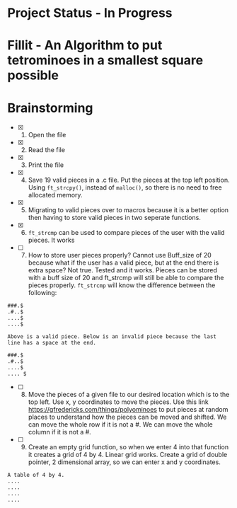 # Project Status - In Progress
# Fillit - An Algorithm to put tetrominoes in a smallest square possible

# Brainstorming
- [X] 1. Open the file
- [X] 2. Read the file
- [X] 3. Print the file
- [X] 4. Save 19 valid pieces in a .c file. Put the pieces at the top left position. Using `ft_strcpy()`, instead of `malloc()`, so there is no need to free allocated memory.
- [X] 5. Migrating to valid pieces over to macros because it is a better option then having to store valid pieces in two seperate functions.
- [X] 6. `ft_strcmp` can be used to compare pieces of the user with the valid pieces. It works
- [ ] 7. How to store user pieces properly? Cannot use Buff_size of 20 because what if the user has a valid piece, but at the end there is extra space? Not true. Tested and it works. Pieces can be stored with a buff size of 20 and ft_strcmp will still be able to compare the pieces properly. `ft_strcmp` will know the difference between the following:

```
###.$
.#..$
....$
....$

Above is a valid piece. Below is an invalid piece because the last line has a space at the end.

###.$
.#..$
....$
.... $
```

- [ ] 8. Move the pieces of a given file to our desired location which is to the top left. Use x, y coordinates to move the pieces. Use this link https://gfredericks.com/things/polyominoes to put pieces at random places to understand how the pieces can be moved and shifted. We can move the whole row if it is not a #. We can move the whole column if it is not a #.

- [ ] 9. Create an empty grid function, so when we enter 4 into that function it creates a grid of 4 by 4. Linear grid works. Create a grid of double pointer, 2 dimensional array, so we can enter x and y coordinates.
```
A table of 4 by 4. 
....
....
....
....
````
